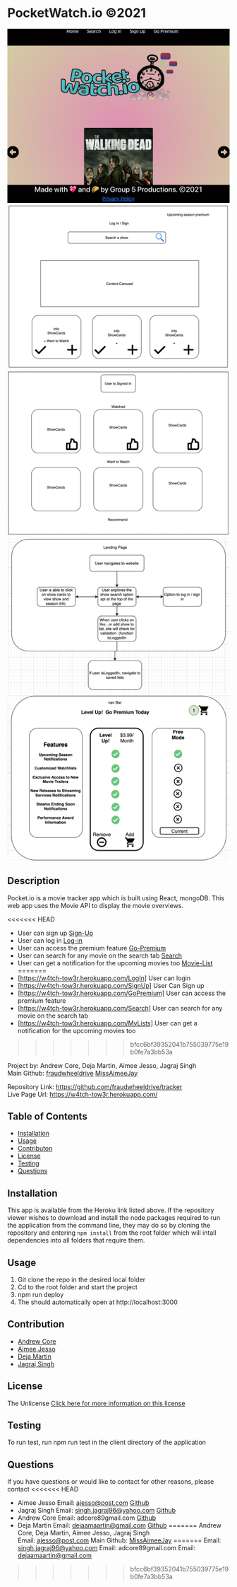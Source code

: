 # PocketWatch.io ©2021 
![img](./client/src/assets/img/screenshot.png)
![img](./client/src/assets/img/wireframe1.png)
![img](./client/src/assets/img/wireframe2.png)
![img](./client/src/assets/img/wireframe3.png)
![img](./client/src/assets/img/wireframe4.png)

## Description
Pocket.io is a movie tracker app which is built using React, mongoDB. This web app uses the Movie API to display the movie overviews.

<<<<<<< HEAD
* User can sign up [Sign-Up](https://w4tch-tow3r.herokuapp.com/SignUp)
* User can log in [Log-in](https://w4tch-tow3r.herokuapp.com/LogIn)
* User can access the premium feature [Go-Premium](https://w4tch-tow3r.herokuapp.com/GoPremium)
* User can search for any movie on the search tab [Search](https://w4tch-tow3r.herokuapp.com/Search)
* User can get a notification for the upcoming movies too [Movie-List](https://w4tch-tow3r.herokuapp.com/MyLists)
=======
* [https://w4tch-tow3r.herokuapp.com/LogIn] User can login
* [https://w4tch-tow3r.herokuapp.com/SignUp] User Can Sign up
* [https://w4tch-tow3r.herokuapp.com/GoPremium] User can access the premium feature
* [https://w4tch-tow3r.herokuapp.com/Search] User can search for any movie on the search tab 
* [https://w4tch-tow3r.herokuapp.com/MyLists] User can get a notification for the upcoming movies too
>>>>>>> bfcc6bf39352041b755039775e19b0fe7a3bb53a

Project by: Andrew Core, Deja Martin, Aimee Jesso, Jagraj Singh  
Main Github: 
[fraudwheeldrive](https://github.com/fraudwheeldrive)
[MissAimeeJay](https://github.com/MissAimeeJay)

Repository Link: https://github.com/fraudwheeldrive/tracker  
Live Page Url:  https://w4tch-tow3r.herokuapp.com/


## Table of Contents
* [Installation](#installation)
* [Usage](#usage)
* [Contributon](#credits)
* [License](#license)
* [Testing](#testing)
* [Questions](#questions)

## Installation
This app is available from the Heroku link listed above.  If the repository viewer wishes to download and install the node packages required to run the application from the command line, they may do so by cloning the repository and entering `npm install` from the root folder which will intall dependencies into all folders that require them.

## Usage 
1. Git clone the repo in the desired local folder
2. Cd to the root folder and start the project
3. npm run deploy
4. The should automatically open at http://localhost:3000

## Contribution   
* [Andrew Core](https://github.com/fraudwheeldrive)
* [Aimee Jesso](https://github.com/MissAimeeJay)
* [Deja Martin](https://github.com/dejagraver)
* [Jagraj Singh](https://github.com/ITJagraj)

## License
The Unlicense
[Click here for more information on this license](https://choosealicense.com/licenses/unlicense)


## Testing
To run test, run npm run test in the client directory of the application

## Questions
If you have questions or would like to contact for other reasons, please contact
<<<<<<< HEAD
 
* Aimee Jesso   Email: ajesso@post.com [Github](https://github.com/MissAimeeJay)
* Jagraj Singh  Email: singh.jagraj96@yahoo.com [Github](https://github.com/ITJagraj)
* Andrew Core   Email: adcore89gmail.com [Github](https://github.com/fraudwheeldrive)
* Deja Martin   Email: dejaamaartin@gmail.com [Github](https://github.com/dejagraver)
=======
Andrew Core, Deja Martin, Aimee Jesso, Jagraj Singh  
Email: ajesso@post.com
Main Github: [MissAimeeJay](https://github.com/MissAimeeJay)
=======
Email: singh.jagraj96@yahoo.com
Email: adcore89gmail.com
Email: dejaamaartin@gmail.com
>>>>>>> bfcc6bf39352041b755039775e19b0fe7a3bb53a
